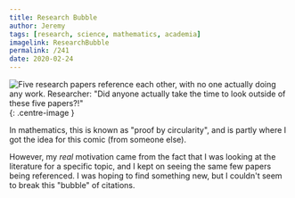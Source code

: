 ```yaml
---
title: Research Bubble
author: Jeremy
tags: [research, science, mathematics, academia]
imagelink: ResearchBubble
permalink: /241
date: 2020-02-24
---
```


![Five research papers reference each other, with no one actually doing any work. Researcher: "Did anyone actually take the time to look outside of these five papers?!"](https://res.cloudinary.com/dh3hm8pb7/image/upload/c_scale,q_auto:best,w_615/v1535842782/Handwaving/Published/ResearchBubble.png){: .centre-image }

In mathematics, this is known as "proof by circularity", and is partly where I got the idea for this comic (from someone else).

However, my *real* motivation came from the fact that I was looking at the literature for a specific topic, and I kept on seeing the same few papers being referenced. I was hoping to find something new, but I couldn't seem to break this "bubble" of citations.
